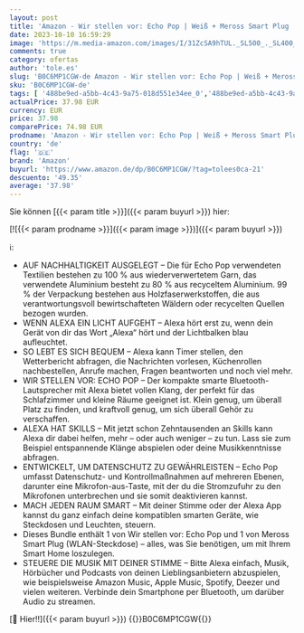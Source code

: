 ```yaml
---
layout: post
title: 'Amazon - Wir stellen vor: Echo Pop | Weiß + Meross Smart Plug  WLAN-Steckdose   Funktionert mit Alexa - Smart Home-Einsteigerpaket'
date: 2023-10-10 16:59:29
image: 'https://m.media-amazon.com/images/I/31ZcSA9hTUL._SL500_._SL400_.jpg'
comments: true
category: ofertas
author: 'tole.es'
slug: 'B0C6MP1CGW-de Amazon - Wir stellen vor: Echo Pop | Weiß + Meross Smart...'
sku: 'B0C6MP1CGW-de'
tags: [ '488be9ed-a5bb-4c43-9a75-018d551e34ee_0','488be9ed-a5bb-4c43-9a75-018d551e34ee_9301','488be9ed-a5bb-4c43-9a75-018d551e34ee_9601','Amazon Smart Home-Sets','Amazon-Geräte','Amazon-Geräte & Zubehör','Arborist Merchandising Root','Echo Pop_DE','Echo Smart Speaker & Displays','Echo-Smart-Speaker- & -Displaypakete','Geräte-Pakete','Self Service','Smart Home-Geräte-Pakete','Smart Home-Sicherheit & -Beleuchtung','Smart Speaker','Smarte Steckdosen','Special Features Stores','amazon','🇩🇪', ]
actualPrice: 37.98 EUR
currency: EUR
price: 37.98
comparePrice: 74.98 EUR
prodname: 'Amazon - Wir stellen vor: Echo Pop | Weiß + Meross Smart Plug  WLAN-Steckdose   Funktionert mit Alexa - Smart Home-Einsteigerpaket'
country: 'de'
flag: '🇩🇪'
brand: 'Amazon'
buyurl: 'https://www.amazon.de/dp/B0C6MP1CGW/?tag=tolees0ca-21'
descuento: '49.35'
average: '37.98'
---
```


Sie können [{{< param title >}}]({{< param buyurl >}}) hier:

[![{{< param prodname >}}]({{< param image >}})]({{< param buyurl >}})

ℹ️:

- AUF NACHHALTIGKEIT AUSGELEGT – Die für Echo Pop verwendeten Textilien bestehen zu 100 % aus wiederverwertetem Garn, das verwendete Aluminium besteht zu 80 % aus recyceltem Aluminium. 99 % der Verpackung bestehen aus Holzfaserwerkstoffen, die aus verantwortungsvoll bewirtschafteten Wäldern oder recycelten Quellen bezogen wurden.
- WENN ALEXA EIN LICHT AUFGEHT – Alexa hört erst zu, wenn dein Gerät von dir das Wort „Alexa“ hört und der Lichtbalken blau aufleuchtet.
- SO LEBT ES SICH BEQUEM – Alexa kann Timer stellen, den Wetterbericht abfragen, die Nachrichten vorlesen, Küchenrollen nachbestellen, Anrufe machen, Fragen beantworten und noch viel mehr.
- WIR STELLEN VOR: ECHO POP – Der kompakte smarte Bluetooth-Lautsprecher mit Alexa bietet vollen Klang, der perfekt für das Schlafzimmer und kleine Räume geeignet ist. Klein genug, um überall Platz zu finden, und kraftvoll genug, um sich überall Gehör zu verschaffen.
- ALEXA HAT SKILLS – Mit jetzt schon Zehntausenden an Skills kann Alexa dir dabei helfen, mehr – oder auch weniger – zu tun. Lass sie zum Beispiel entspannende Klänge abspielen oder deine Musikkenntnisse abfragen.
- ENTWICKELT, UM DATENSCHUTZ ZU GEWÄHRLEISTEN – Echo Pop umfasst Datenschutz- und Kontrollmaßnahmen auf mehreren Ebenen, darunter eine Mikrofon-aus-Taste, mit der du die Stromzufuhr zu den Mikrofonen unterbrechen und sie somit deaktivieren kannst.
- MACH JEDEN RAUM SMART – Mit deiner Stimme oder der Alexa App kannst du ganz einfach deine kompatiblen smarten Geräte, wie Steckdosen und Leuchten, steuern.
- Dieses Bundle enthält 1 von Wir stellen vor: Echo Pop und 1 von Meross Smart Plug (WLAN-Steckdose) – alles, was Sie benötigen, um mit Ihrem Smart Home loszulegen.
- STEUERE DIE MUSIK MIT DEINER STIMME – Bitte Alexa einfach, Musik, Hörbücher und Podcasts von deinen Lieblingsanbietern abzuspielen, wie beispielsweise Amazon Music, Apple Music, Spotify, Deezer und vielen weiteren. Verbinde dein Smartphone per Bluetooth, um darüber Audio zu streamen.

[🛒 Hier!!]({{< param buyurl >}})
{{<world>}}B0C6MP1CGW{{</world>}}
